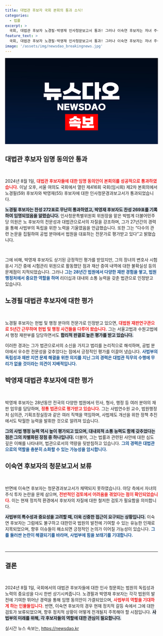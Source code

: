 ```yaml
---
title: 대법관 후보자 국회 본회의 통과 소식!
categories:
  - 법률
excerpt: >
  국회, 대법관 후보자 노경필·박영재 인사청문보고서 통과! 그러나 이숙연 후보자는 자녀 주식 논란으로 청문회 보류. 후폭풍이 예상되는 상황! 클릭해 더 알아보세요!
feature_text: >
  국회, 대법관 후보자 노경필·박영재 인사청문보고서 통과! 그러나 이숙연 후보자는 자녀 주식 논란으로 청문회 보류. 후폭풍이 예상되는 상황! 클릭해 더 알아보세요!
image: '/assets/img/newsdao_breakingnews.jpg'
---
```


<p><img src="/assets/img/newsdao_breakingnews.jpg" alt="flaretime 속보" /></p>

<h2 data-ke-size="size26">대법관 후보자 임명 동의안 통과</h2>

<p data-ke-size="size16">&nbsp;</p>

<p>2024년 8월 1일, <b><span style="color: #ee2323;">대법관 후보자들에 대한 임명 동의안이 본회의를 성공적으로 통과하였습니다.</span></b> 이날 오후, 서울 여의도 국회에서 열린 제416회 국회(임시회) 제2차 본회의에서 노경필(59) 후보자와 박영재(55) 후보자에 대한 인사청문경과보고서가 통과되었습니다. </p>

<p><b><span style="background-color: #21538527;">노경필 후보자는 찬성 272표로 무난히 통과하였고, 박영재 후보자도 찬성 269표를 기록하여 임명되었음을 알렸습니다.</span></b> 인사청문특별위원회 위원장을 맡은 박범계 더불어민주당 의원은 노 후보자의 전문성과 대법관으로서의 자질을 강조하며, 그가 27년간의 경력을 통해 사법부의 독립을 위한 노력을 기울였음을 언급했습니다. 또한 그는 “다수의 관련 논문을 집필하여 공법 분야에서 법원을 대표하는 전문가로 평가받고 있다”고 밝혔습니다. </p>

<p data-ke-size="size16">&nbsp;</p>

<p>그에 비해, 박영재 후보자도 상기된 긍정적인 평가를 받았지만, 그의 장녀의 변호사 시험 응시 기간 중에 시험관리 위원으로 활동했던 점과 재산 증여 내역에 대한 불확실성 등의 문제점이 지적되었습니다.  그러나 <b><span style="color: #1a5490;">그는 28년간 법원에서 다양한 재판 경험을 쌓고, 법원 행정처에서 중요한 역할을 하며</span></b> 리더십과 대내외 소통 능력을 갖춘 법관으로 인정받고 있습니다.</p>

<h2 data-ke-size="size26">노경필 대법관 후보자에 대한 평가</h2>

<p data-ke-size="size16">&nbsp;</p>

<p>노경필 후보자는 헌법 및 행정 분야의 전문가로 인정받고 있으면, <b><span style="color: #ee2323;">대법원 재판연구관으로 5년간 근무하며 헌법 및 행정 사건들을 다루어 왔습니다.</span></b> 그는 서울고법과 수원고법에서 행정 재판부를 담당하면서도 <b><span style="background-color: #21538527;">합리적 판결로 높은 평가를 받고 있습니다.</span></b> </p>

<p>이러한 경과는 그가 법관으로서의 소신을 가지고 법리를 논리적으로 해석하며, 공법 분야에서 우수한 전문성을 갖추었다는 점에서 긍정적인 평가를 이끌어 냈습니다. <b><span style="color: #1a5490;">사법부의 독립성과 재판 지연 문제 해결을 위한 의지를 지닌 그의 경력은 대법관 직무의 수행에 무리가 없을 것이라는 의견이 지배적입니다.</span></b></p>

<h2 data-ke-size="size26">박영재 대법관 후보자에 대한 평가</h2>

<p data-ke-size="size16">&nbsp;</p>

<p>박영재 후보자는 28년동안 전국의 다양한 법원에서 민사, 형사, 행정 등 여러 분야의 재판 업무를 담당하며, <b><span style="color: #ee2323;">정통 법관으로 평가받고 있습니다.</span></b> 그는 사법연수원 교수, 법원행정처 심의관, 기획조정실장과 같은 여러 직책을 역임하며, 사법제도 개선을 위한 정책 추진에서도 탁월한 능력을 발휘한 것으로 알려져 있습니다. </p>

<p><b><span style="background-color: #21538527;">그의 사법 행정 능력 역시 높이 평가되고 있으며, 대내외적 소통 능력도 함께 갖추었다는 점은 그의 차별화된 장점 중 하나입니다.</span></b> 더불어, 그는 법률과 관련된 사안에 대한 심도 깊은 이해를 나타내어, 법관으로서의 역량을 뒷받침하고 있습니다. <b><span style="color: #1a5490;">그의 경력은 대법관으로의 역할을 충분히 소화할 수 있는 가능성을 암시합니다.</span></b></p>

<h2 data-ke-size="size26">이숙연 후보자의 청문보고서 보류</h2>

<p data-ke-size="size16">&nbsp;</p>

<p>반면에 이숙연 후보자는 청문경과보고서가 채택되지 못하였습니다. 야당 측에서 자녀의 주식 투자 논란을 문제 삼으며, <b><span style="color: #ee2323;">전반적인 검토에서 어려움을 겪었다는 점이 확인되었습니다.</span></b> 이는 현재 정치적 환경에서 후보자의 자질에 대한 철저한 검토가 필요함을 의미합니다.</p>

<p><b><span style="background-color: #21538527;">사법부의 특수성과 중요성을 고려할 때, 더욱 신중한 접근이 요구되는 상황입니다.</span></b> 이숙연 후보자는 그럼에도 불구하고 대한민국 법원의 발전에 기여할 수 있는 유능한 인재로 지목되었으며, 향후 이슈들이 해소되면 긍정적인 논의가 이어질 가능성이 있습니다. <b><span style="color: #1a5490;">그를 둘러싼 논란이 해결되기를 바라며, 사법부에 힘을 보태기를 기대합니다.</span></b></p>

<p data-ke-size="size16">&nbsp;</p>

<hr>

<h2 data-ke-size="size26">결론</h2>

<p data-ke-size="size16">&nbsp;</p>

<p>2024년 8월 1일, 국회에서의 대법관 후보자들에 대한 인사 청문회는 법원의 독립성과 노력의 중요성을 다시 한번 상기시켜줍니다. 노경필과 박영재 후보자는 각각 법원의 발전에 기여한 뛰어난 경력을 통해 임명 동의안이 가결되었으며, <b><span style="color: #ee2323;">사법부의 역할을 기대하게 하는 인물들입니다.</span></b> 반면, 이숙연 후보자의 경우 현재 정치적 갈등 속에서 그에 대한 검토가 보류되었으며, 향후 정치적 상황이 어떻게 전개될지 주목해야 할 시점입니다. <b><span style="background-color: #21538527;">사법부의 미래를 위해, 각 후보자들의 역할에 대한 관심이 필요합니다.</span></b></p>
실시간 뉴스 속보는, <a href="https://newsdao.kr" rel="dofollow">https://newsdao.kr</a>


